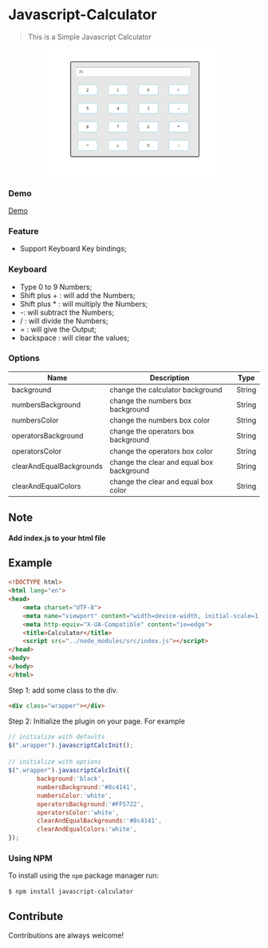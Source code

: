 # Javascript-Calculator
> This is a Simple Javascript Calculator
<p align="center">
  <img src="./src/images/calc.png" width="350" title="Calculator">
</p>

### Demo
[Demo](https://js-calculator.now.sh/)

### Feature
- Support Keyboard Key bindings;

### Keyboard
- Type 0 to 9 Numbers;
- Shift plus + : will add the Numbers;
- Shift plus * : will multiply the Numbers;
- -: will subtract the Numbers;
- / : will divide the Numbers;
- = : will give the Output;
- backspace : will clear the values;

### Options

| Name     | Description    | Type     |
|----------|----------------|----------|
|background | change the calculator background | String |
|numbersBackground | change the numbers box background | String |
|numbersColor | change the numbers box color | String |
|operatorsBackground | change the operators box background | String |
|operatorsColor | change the operators box color | String |
|clearAndEqualBackgrounds | change the clear and equal box background | String |
|clearAndEqualColors | change the clear and equal box color | String |

## Note
#### Add index.js to your html file

## Example
```html
<!DOCTYPE html>
<html lang="en">
<head>
    <meta charset="UTF-8">
    <meta name="viewport" content="width=device-width, initial-scale=1.0">
    <meta http-equiv="X-UA-Compatible" content="ie=edge">
    <title>Calculator</title>
    <script src="../node_modules/src/index.js"></script>
</head>
<body>
</body>
</html>
```


Step 1: add some class to the div.

```html
<div class="wrapper"></div>
```

Step 2: Initialize the plugin on your page. For example

```javascript
// initialize with defaults
$(".wrapper").javascriptCalcInit();

// initialize with options
$(".wrapper").javascriptCalcInit({
        background:'black',
        numbersBackground:'#8c4141',
        numbersColor:'white',
        operatorsBackground:'#FF5722',
        operatorsColor:'white',
        clearAndEqualBackgrounds:'#8c4141',
        clearAndEqualColors:'white',
});
```
### Using NPM
To install using the `npm` package manager run:

`$ npm install javascript-calculator`

## Contribute

Contributions are always welcome!